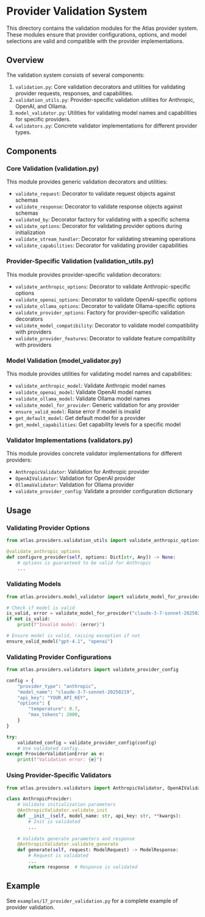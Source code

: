 # Provider Validation System

This directory contains the validation modules for the Atlas provider system. These modules ensure that provider configurations, options, and model selections are valid and compatible with the provider implementations.

## Overview

The validation system consists of several components:

1. `validation.py`: Core validation decorators and utilities for validating provider requests, responses, and capabilities.
2. `validation_utils.py`: Provider-specific validation utilities for Anthropic, OpenAI, and Ollama.
3. `model_validator.py`: Utilities for validating model names and capabilities for specific providers.
4. `validators.py`: Concrete validator implementations for different provider types.

## Components

### Core Validation (validation.py)

This module provides generic validation decorators and utilities:

- `validate_request`: Decorator to validate request objects against schemas
- `validate_response`: Decorator to validate response objects against schemas
- `validated_by`: Decorator factory for validating with a specific schema
- `validate_options`: Decorator for validating provider options during initialization
- `validate_stream_handler`: Decorator for validating streaming operations
- `validate_capabilities`: Decorator for validating provider capabilities

### Provider-Specific Validation (validation_utils.py)

This module provides provider-specific validation decorators:

- `validate_anthropic_options`: Decorator to validate Anthropic-specific options
- `validate_openai_options`: Decorator to validate OpenAI-specific options
- `validate_ollama_options`: Decorator to validate Ollama-specific options
- `validate_provider_options`: Factory for provider-specific validation decorators
- `validate_model_compatibility`: Decorator to validate model compatibility with providers
- `validate_provider_features`: Decorator to validate feature compatibility with providers

### Model Validation (model_validator.py)

This module provides utilities for validating model names and capabilities:

- `validate_anthropic_model`: Validate Anthropic model names
- `validate_openai_model`: Validate OpenAI model names
- `validate_ollama_model`: Validate Ollama model names
- `validate_model_for_provider`: Generic validation for any provider
- `ensure_valid_model`: Raise error if model is invalid
- `get_default_model`: Get default model for a provider
- `get_model_capabilities`: Get capability levels for a specific model

### Validator Implementations (validators.py)

This module provides concrete validator implementations for different providers:

- `AnthropicValidator`: Validation for Anthropic provider
- `OpenAIValidator`: Validation for OpenAI provider
- `OllamaValidator`: Validation for Ollama provider
- `validate_provider_config`: Validate a provider configuration dictionary

## Usage

### Validating Provider Options

```python
from atlas.providers.validation_utils import validate_anthropic_options

@validate_anthropic_options
def configure_provider(self, options: Dict[str, Any]) -> None:
    # options is guaranteed to be valid for Anthropic
    ...
```

### Validating Models

```python
from atlas.providers.model_validator import validate_model_for_provider, ensure_valid_model

# Check if model is valid
is_valid, error = validate_model_for_provider("claude-3-7-sonnet-20250219", "anthropic")
if not is_valid:
    print(f"Invalid model: {error}")

# Ensure model is valid, raising exception if not
ensure_valid_model("gpt-4.1", "openai")
```

### Validating Provider Configurations

```python
from atlas.providers.validators import validate_provider_config

config = {
    "provider_type": "anthropic",
    "model_name": "claude-3-7-sonnet-20250219",
    "api_key": "YOUR_API_KEY",
    "options": {
        "temperature": 0.7,
        "max_tokens": 2000,
    }
}

try:
    validated_config = validate_provider_config(config)
    # Use validated config...
except ProviderValidationError as e:
    print(f"Validation error: {e}")
```

### Using Provider-Specific Validators

```python
from atlas.providers.validators import AnthropicValidator, OpenAIValidator, OllamaValidator

class AnthropicProvider:
    # Validate initialization parameters
    @AnthropicValidator.validate_init
    def __init__(self, model_name: str, api_key: str, **kwargs):
        # Init is validated
        ...
    
    # Validate generate parameters and response
    @AnthropicValidator.validate_generate
    def generate(self, request: ModelRequest) -> ModelResponse:
        # Request is validated
        ...
        return response  # Response is validated
```

## Example

See `examples/17_provider_validation.py` for a complete example of provider validation.